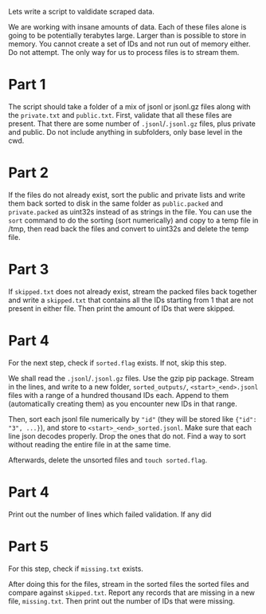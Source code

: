 
Lets write a script to valdidate scraped data.

We are working with insane amounts of data. Each of these files alone is going to be potentially terabytes large. Larger than is 
possible to store in memory. You cannot create a set of IDs and not run out of memory either. Do not attempt. The only way for us to 
process files is to stream them.

# Part 1
The script should take a folder of a mix of jsonl or jsonl.gz files along with the `private.txt` and `public.txt`.
First, validate that all these files are present. That there are some number of `.jsonl`/`.jsonl.gz` files, plus private and public.
Do not include anything in subfolders, only base level in the cwd.

# Part 2
If the files do not already exist, sort the public and private lists and write them back sorted to disk in the same folder as
`public.packed` and `private.packed` as uint32s instead of as strings in the file. You can use the `sort` command to do the sorting
(sort numerically) and copy to a temp file in /tmp, then read back the files and convert to uint32s and delete the temp file.

# Part 3
If `skipped.txt` does not already exist, stream the packed files back together and write a `skipped.txt` that contains all the IDs
starting from 1 that are not present in either file. Then print the amount of IDs that were skipped.

# Part 4
For the next step, check if `sorted.flag` exists. If not, skip this step.

We shall read the `.jsonl`/`.jsonl.gz` files. Use the gzip pip package. Stream in the lines, and write to a new folder, `sorted_outputs/`,
`<start>_<end>.jsonl` files with a range of a hundred thousand IDs each. Append to them (automatically creating them) as you encounter
new IDs in that range.

Then, sort each jsonl file numerically by `"id"` (they will be stored like `{"id": "3", ...}`), and store to `<start>_<end>_sorted.jsonl`.
Make sure that each line json decodes properly. Drop the ones that do not. Find a way to sort without reading the entire
file in at the same time.

Afterwards, delete the unsorted files and `touch sorted.flag`.

# Part 4

Print out the number of lines which failed validation. If any did

# Part 5
For this step, check if `missing.txt` exists.

After doing this for the files, stream in the sorted files the sorted files and compare against `skipped.txt`. Report any records
that are missing in a new file, `missing.txt`. Then print out the number of IDs that were missing.

